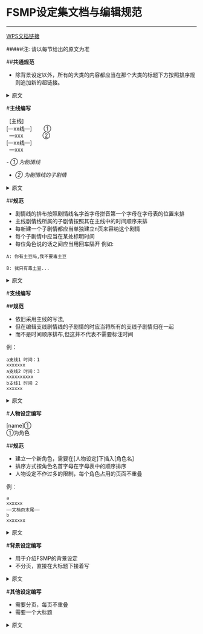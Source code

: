 FSMP设定集文档与编辑规范
==
___
[WPS文档链接](https://www.kdocs.cn/el/emA88VRltcLg?f=201)

#####注: 请以每节给出的原文为准

##<b>共通规范</b>
- 除背景设定以外，所有的大类的内容都应当在那个大类的标题下方按照排序规则追加新的超链接。

<details>
  <summary>原文</summary>
除了背景设定不需要超链接<br>
所有的大类的内容都应当在那个大类的标题下方按照排序规则追加新的超链接
</details>

#<b>主线编写</b>  

&nbsp;&nbsp;[主线]  
[—xx线—]&nbsp;&nbsp;&nbsp;&nbsp;&nbsp;&nbsp;&nbsp;&nbsp;①  
&nbsp;&nbsp;—xxx&nbsp;&nbsp;&nbsp;&nbsp;&nbsp;&nbsp;&nbsp;&nbsp;&nbsp;&nbsp;&nbsp;&nbsp;&nbsp;②  
[—xx线—]  
&nbsp;&nbsp;—xxx  

<i>- ① 为剧情线  
- ② 为剧情线的子剧情</i>  

<details>
  <summary>原文</summary>
&nbsp;&nbsp;[主线]<br>
 [—xx线—] &nbsp;&nbsp;&nbsp;&nbsp;&nbsp;&nbsp;①<br>
 &nbsp;&nbsp;—xxx &nbsp;&nbsp;&nbsp;&nbsp;&nbsp;&nbsp;&nbsp;&nbsp;&nbsp;&nbsp;&nbsp;②<br>
[—xx线—]<br>
&nbsp;&nbsp;—xxx<br>
我们给①起个名字，叫剧情线<br>
给②起个名字，叫所属剧情线的子剧情
</details>


##<b>规范</b>   

- 剧情线的排布按照剧情线名字首字母拼音第一个字母在字母表的位置来排  
- 主线剧情线所属的子剧情按照其在主线中的时间顺序来排
- 每新建一个子剧情都应当单独建立n页来容纳这个剧情  
- 每个子剧情中应当在某处标明时间  
- 每位角色说的话之间应当用回车隔开 例如:  
```
A: 你有土豆吗,我不要毒土豆

B: 我只有毒土豆...
```
<details>
  <summary>原文</summary>
    剧情线的排布按照剧情线名字首字母拼音第一个字母在字母表的位置来排<br>
    主线剧情线所属的子剧情按照其在主线中的时间顺序来排<br>
    每新建一个子剧情都应当单独建立n页来容纳这个剧情<br>
    每个子剧情中应当在某处标明时间<br>
    每位角色说的话之间应当用回车隔开<br>
    例如：<br>
    p1：xxxxx<br><br>
    p2：xxxxxx<br>
</details>

#<b>支线编写</b>  


##<b>规范</b>   
 - 依旧采用主线的写法,
 - 但在编辑支线剧情线的子剧情的时应当将所有的支线子剧情归在一起
 - 而不是时间顺序排布,但这并不代表不需要标注时间<br>

例：  
```
a支线1 时间：1  
xxxxxxx  
a支线2 时间：3  
xxxxxxxxxx  
b支线1 时间 2  
xxxxxx  
```

<details>
  <summary>原文</summary>
  [支线]<br>
  我们依旧采用主线的写法<br>
  但是<br>
  在编辑支线剧情线的子剧情的时候<br>
  应当将所有的支线子剧情归在一起<br>
  而不是时间顺序排布<br>
  但这并不代表不需要标注时间<br>
  例如：<br>
  a支线1 时间：1<br>
  xxxxxxx<br>
  a支线2 时间：3<br>
  xxxxxxxxxx<br>
  b支线1 时间 2<br>
  xxxxxx<br>
</details>

#<b>人物设定编写</b>

[name]①  
①为角色  

##<b>规范</b>   

- 建立一个新角色，需要在[人物设定]下插入[角色名]  
- 排序方式按角色名首字母在字母表中的顺序排序  
- 人物设定不作过多的限制，每个角色占用的页面不重叠  

例：
```
a  
xxxxxx  
——文档页末尾——  
b  
xxxxxxx  
```

<details>
  <summary>原文</summary>
  [人物设定]<br>
  [name]①<br>
  我们把①称为角色<br>
  如果你想新建立一个角色<br>
  你需要在[人物设定]下插入[角色名]<br>
  同样的<br>
  排序方式按角色名首字母在字母表中的顺序排序<br>
  人物设定不作过多的限制<br>
  每个角色占用的页面不重叠<br>
  例如：<br>
  a<br>
  xxxxxx<br>
  ——文档页末尾——<br>
  b<br>
  xxxxxxx<br>
</details>

#<b>背景设定编写</b>
- 用于介绍FSMP的背景设定  
- 不分页，直接在大标题下接着写  

<details>
  <summary>原文</summary>
[背景设定]<br>
介绍FSMP的背景设定<br>
不分页<br>
直接在大标题下接着写<br>
</details>


#<b>其他设定编写</b>
- 需要分页，每页不重叠
- 需要一个大标题

<details>
  <summary>原文</summary>
[其它设定]<br>
需要分页<br>
每页同样不重叠<br>
需要一个大标题<br>
yisang<br>
就是文档的编辑规范<br>
</details>